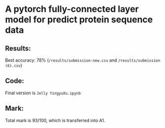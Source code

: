 # A pytorch fully-connected layer model for predict protein sequence data

## Results:
Best accuracy: 78% (`/results/submission-new.csv` and `/results/submission (6).csv`)

## Code:
Final version is `Jelly YingyuXu.ipynb`

## Mark:
Total mark is 93/100, which is transferred into A1.